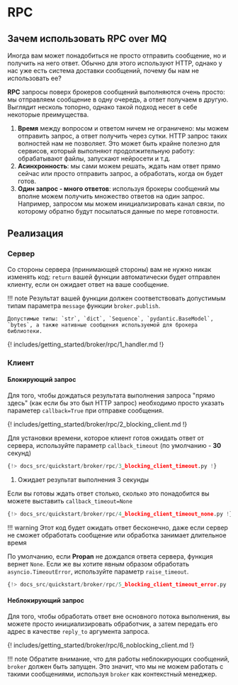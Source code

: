 # RPC

## Зачем использовать RPC over MQ

Иногда вам может понадобиться не просто отправить сообщение, но и получить на него ответ.
Обычно для этого используют HTTP, однако у нас уже есть система доставки сообщений, почему бы нам не использовать ее?

**RPC** запросы поверх брокеров сообщений выполняются очень просто: мы отправляем сообщение в одну очередь, а ответ получаем в другую.
Выглядит несколь топорно, однако такой подход несет в себе некоторые преимущества.

1. **Время** между вопросом и ответом ничем не ограничено: мы можем отправить запрос, а ответ получить через сутки. HTTP запрос таких волностей нам не позволяет.
    Это может быть крайне полезно для сервисов, который выполняют продолжительную работу: обрабатывают файлы, запускают нейросети и т.д.
2. **Асинхронность**: мы сами можем решать, ждать нам ответ прямо сейчас или просто отправить запрос, а обработать, когда он будет готов.
3. **Один запрос - много ответов**: используя брокеры сообщений мы вполне можем получить множество ответов на один запрос. Например, запросом мы можем инициализировать канал связи, по которому обратно будут посылаться данные по мере готовности.

## Реализация

### Сервер

Со стороны сервера (принимающей стороны) вам не нужно никак изменять код: `return` вашей функции автоматически будет отправлен клиенту, если он ожидает ответ на ваше сообщение.

!!! note
    Результат вашей функции должен соответствовать допустимым типам параметра `message` функции `broker.publish`.

    Допустимые типы: `str`, `dict`, `Sequence`, `pydantic.BaseModel`, `bytes`, а также нативные сообщения используемой для брокера библиотеки.

{! includes/getting_started/broker/rpc/1_handler.md !}

### Клиент

#### Блокирующий запрос

Для того, чтобы дождаться результата выполнения запроса "прямо здесь" (как если бы это был HTTP запрос) необходимо просто указать
параметер `callback=True` при отправке сообщения.

{! includes/getting_started/broker/rpc/2_blocking_client.md !}

Для установки времени, которое клиент готов ожидать ответ от сервера, используйте параметр `callback_timeout` (по умолчанию - **30** секунд)

```python linenums="1" hl_lines="4"
{!> docs_src/quickstart/broker/rpc/3_blocking_client_timeout.py !}
```

1. Ожидает результат выполнения 3 секунды

Если вы готовы ждать ответ столько, сколько это понадобится вы можете выставить `callback_timeout=None`

```python linenums="1" hl_lines="4"
{!> docs_src/quickstart/broker/rpc/4_blocking_client_timeout_none.py !}
```

!!! warning
    Этот код будет ожидать ответ бесконечно, даже если сервер не сможет обработать сообщение или обработка занимает длительное время

По умолчанию, если **Propan** не дождался ответа сервера, функция вернет `None`. Если же вы хотите явным образом обработать `asyncio.TimeoutError`,
используйте параметр `raise_timeout`.

```python linenums="1" hl_lines="4"
{!> docs_src/quickstart/broker/rpc/5_blocking_client_timeout_error.py !}
```

#### Неблокирующий запрос

Для того, чтобы обработать ответ вне основного потока выполнения, вы можете просто инициализировать обработчик, а затем передать его адрес в качестве `reply_to` аргумента запроса.

{! includes/getting_started/broker/rpc/6_noblocking_client.md !}

!!! note
    Обратите внимание, что для работы неблокирующих сообщений, `broker` должен быть запущен. Это значит, что мы не можем
    работать с такими сообщениями, используя `broker` как контекстный менеджер.
